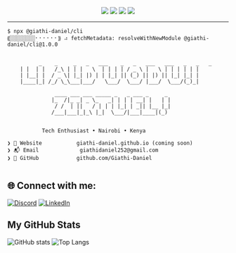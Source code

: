 <p align="center">
  <img src="https://raw.githubusercontent.com/Giathi-Daniel/Giathi-Daniel/main/badges/release.svg">
  <img src="https://raw.githubusercontent.com/Giathi-Daniel/Giathi-Daniel/main/badges/size.svg">
  <img src="https://raw.githubusercontent.com/Giathi-Daniel/Giathi-Daniel/main/badges/vulnerabilities.svg">
  <img src="https://raw.githubusercontent.com/Giathi-Daniel/Giathi-Daniel/main/badges/quality.svg">
</p>

---

```plaintext
$ npx @giathi-daniel/cli
⸨░░░░░░░░⠂⠂⠂⠂⠂⠂⸩ ⠴ fetchMetadata: resolveWithNewModule @giathi-daniel/cli@1.0.0

     
          _    _     _   _   ___    _   _   ___   ___   _   _   _     
    | |  | |   /_\ | | |   \  | | | | / _ \ |   \ | | | | | |    
    | |__| |  / _ \| |_| |) | | |_| || (_) || |) || |_| |_| |    
    |____|_| /_/ \_\___|___/   \___/  \___/ |___/  \___/(_)_|    
                                                                
               ____ ___ ___ _____ _   _ ___ _     _             
              |_  /|_ _| _ \_   _| | | | __| |   | |            
               / /  | ||   / | | | |_| | _|| |__ |_|            
              /___|___|_|_\ |_|  \___/|___|____|(_)


           Tech Enthusiast • Nairobi • Kenya

❯ 🏡 Website           giathi-daniel.github.io (coming soon)
❯ 📬 Email             giathidaniel252@gmail.com
❯ 💾 GitHub            github.com/Giathi-Daniel


```

## 🌐 Connect with me:

[![Discord](https://img.shields.io/badge/Discord-%237289DA.svg?logo=discord&logoColor=white)](https://discord.com/channels/@me/1195041521007874139/)
[![LinkedIn](https://img.shields.io/badge/LinkedIn-%230077B5.svg?logo=linkedin&logoColor=white)](https://linkedin.com/in/daniel-giathi-125691250/) 

## My GitHub Stats
![GitHub stats](https://github-readme-stats.vercel.app/api?username=Giathi-Daniel&show_icons=true&theme=radical)
![Top Langs](https://github-readme-stats.vercel.app/api/top-langs/?username=Giathi-Daniel&layout=compact&theme=radical)


